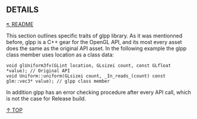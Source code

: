 ## DETAILS
[&nwarr; README](../README.md)

This section outlines specific traits of glpp library. As it was mentionned before, glpp is a C++ gear for the OpenGL API, and its most every asset does the same as the original API asset. In the following example the glpp class member uses location as a class data:
```
void glUniform3fv(GLint location, GLsizei count, const GLfloat *value); // Original API
void Uniform::uniform(GLsizei count, _In_reads_(count) const glm::vec3* value); // glpp class member
```
In addition glpp has an error checking procedure after every API call, which is not the case for Release build.

[&uarr; TOP](DETAILS.md#details)
